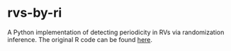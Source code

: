 # rvs-by-ri

A Python implementation of detecting periodicity in RVs via randomization inference. The original R code can be found <a href="https://github.com/ptoulis/ri-exoplanet-detection">here</a>.